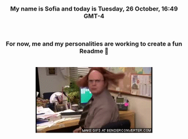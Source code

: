 


<div align="center">
<h3 >My name is Sofia and today is Tuesday, 26 October, 16:49 GMT-4</h3><br>
<h3 >For now, me and my personalities are working to create a fun Readme 👋
</h3><br>
<img src='img/dwight.gif' alt='working...'/>
</div>
